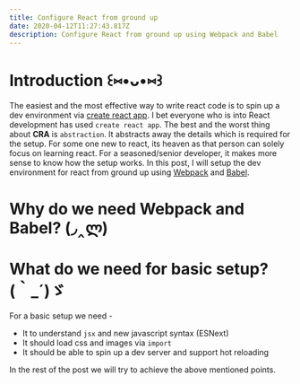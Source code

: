 ```yaml
---
title: Configure React from ground up
date: 2020-04-12T11:27:43.817Z
description: Configure React from ground up using Webpack and Babel
---
```

# Introduction ꒰⑅•ᴗ•⑅꒱

The easiest and the most effective way to write react code is to spin up a dev environment via [create react app](https://github.com/facebook/create-react-app). I bet everyone who is into React development has used `create react app`. The best and the worst thing about **CRA** is `abstraction`. It abstracts away the details which is required for the setup. For some one new to react, its heaven as that person can solely focus on learning react. For a seasoned/senior developer, it makes more sense to know how the setup works. In this post, I will setup the dev environment for react from ground up using [Webpack](https://webpack.js.org/) and [Babel](https://babeljs.io/).

# Why do we need Webpack and Babel? (◞‸ლ)

# What do we need for basic setup? (｀_´)ゞ

For a basic setup we need - 

* It to understand `jsx` and new javascript syntax (ESNext)
* It should load css and images via `import`
* It should be able to spin up a dev server and support hot reloading

In the rest of the post we will try to achieve the above mentioned points.
